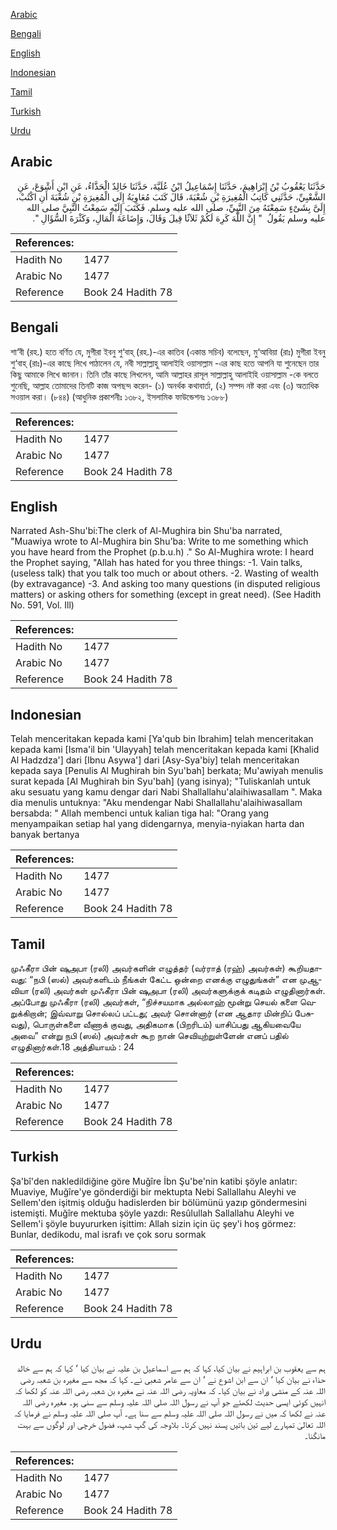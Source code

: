 [Arabic](#arabic)

[Bengali](#bengali)

[English](#english)

[Indonesian](#indonesian)

[Tamil](#tamil)

[Turkish](#turkish)

[Urdu](#urdu)

## Arabic


<div dir="rtl" lang="ar" style={{fontSize:'larger',backgroundColor:'#f8f9fa',padding:20}}>
حَدَّثَنَا يَعْقُوبُ بْنُ إِبْرَاهِيمَ، حَدَّثَنَا إِسْمَاعِيلُ ابْنُ عُلَيَّةَ، حَدَّثَنَا خَالِدٌ الْحَذَّاءُ، عَنِ ابْنِ أَشْوَعَ، عَنِ الشَّعْبِيِّ، حَدَّثَنِي كَاتِبُ الْمُغِيرَةِ بْنِ شُعْبَةَ، قَالَ كَتَبَ مُعَاوِيَةُ إِلَى الْمُغِيرَةِ بْنِ شُعْبَةَ أَنِ اكْتُبْ، إِلَىَّ بِشَىْءٍ سَمِعْتَهُ مِنَ النَّبِيِّ، صلى الله عليه وسلم‏.‏ فَكَتَبَ إِلَيْهِ سَمِعْتُ النَّبِيَّ صلى الله عليه وسلم يَقُولُ ‏ "‏ إِنَّ اللَّهَ كَرِهَ لَكُمْ ثَلاَثًا قِيلَ وَقَالَ، وَإِضَاعَةَ الْمَالِ، وَكَثْرَةَ السُّؤَالِ ‏"‏‏.‏
</div>
<div style={{backgroundColor:'#f8f9fa',padding:20, marginBottom: 10}}><table> <thead> <tr> <th>References:</th> <th></th> </tr> </thead> <tbody><tr><td>Hadith No</td><td>1477</td></tr><tr><td>Arabic No</td><td>1477</td></tr><tr><td>Reference</td><td>Book 24 Hadith 78</td></tr></tbody></table></div>

## Bengali


<div dir="ltr" lang="bn" style={{fontSize:'larger',backgroundColor:'#f8f9fa',padding:20}}>
শা‘বী (রহ.) হতে বর্ণিত যে, মুগীরা ইবনু শু‘বাহ্ (রহ.)-এর কাতিব (একান্ত সচিব) বলেছেন, মু‘আবিয়া (রাঃ) মুগীরা ইবনু শু‘বাহ্ (রাঃ)-এর কাছে লিখে পাঠালেন যে, নবী সাল্লাল্লাহু আলাইহি ওয়াসাল্লাম -এর কাছ হতে আপনি যা শুনেছেন তার কিছু আমাকে লিখে জানান। তিনি তাঁর কাছে লিখলেন, আমি আল্লাহর রাসূল সাল্লাল্লাহু আলাইহি ওয়াসাল্লাম -কে বলতে শুনেছি, আল্লাহ তোমাদের তিনটি কাজ অপছন্দ করেন- (১) অনর্থক কথাবার্তা, (২) সম্পদ নষ্ট করা এবং (৩) অত্যধিক সওয়াল করা। (৮৪৪) (আধুনিক প্রকাশনীঃ ১৩৮২, ইসলামিক ফাউন্ডেশনঃ ১৩৮৮)
</div>
<div style={{backgroundColor:'#f8f9fa',padding:20, marginBottom: 10}}><table> <thead> <tr> <th>References:</th> <th></th> </tr> </thead> <tbody><tr><td>Hadith No</td><td>1477</td></tr><tr><td>Arabic No</td><td>1477</td></tr><tr><td>Reference</td><td>Book 24 Hadith 78</td></tr></tbody></table></div>

## English


<div dir="ltr" lang="en" style={{fontSize:'larger',backgroundColor:'#f8f9fa',padding:20}}>
Narrated Ash-Shu'bi:The clerk of Al-Mughira bin Shu'ba narrated, "Muawiya wrote to Al-Mughira bin Shu'ba: Write to me something which you have heard from the Prophet (p.b.u.h) ." So Al-Mughira wrote: I heard the Prophet saying, "Allah has hated for you three things: -1. Vain talks, (useless talk) that you talk too much or about others. -2. Wasting of wealth (by extravagance) -3. And asking too many questions (in disputed religious matters) or asking others for something (except in great need). (See Hadith No. 591, Vol. Ill)
</div>
<div style={{backgroundColor:'#f8f9fa',padding:20, marginBottom: 10}}><table> <thead> <tr> <th>References:</th> <th></th> </tr> </thead> <tbody><tr><td>Hadith No</td><td>1477</td></tr><tr><td>Arabic No</td><td>1477</td></tr><tr><td>Reference</td><td>Book 24 Hadith 78</td></tr></tbody></table></div>

## Indonesian


<div dir="ltr" lang="id" style={{fontSize:'larger',backgroundColor:'#f8f9fa',padding:20}}>
Telah menceritakan kepada kami [Ya'qub bin Ibrahim] telah menceritakan kepada kami [Isma'il bin 'Ulayyah] telah menceritakan kepada kami [Khalid Al Hadzdza'] dari [Ibnu Asywa'] dari [Asy-Sya'biy] telah menceritakan kepada saya [Penulis Al Mughirah bin Syu'bah] berkata; Mu'awiyah menulis surat kepada [Al Mughirah bin Syu'bah] (yang isinya); "Tuliskanlah untuk aku sesuatu yang kamu dengar dari Nabi Shallallahu'alaihiwasallam ". Maka dia menulis untuknya: "Aku mendengar Nabi Shallallahu'alaihiwasallam bersabda: " Allah membenci untuk kalian tiga hal: "Orang yang menyampaikan setiap hal yang didengarnya, menyia-nyiakan harta dan banyak bertanya
</div>
<div style={{backgroundColor:'#f8f9fa',padding:20, marginBottom: 10}}><table> <thead> <tr> <th>References:</th> <th></th> </tr> </thead> <tbody><tr><td>Hadith No</td><td>1477</td></tr><tr><td>Arabic No</td><td>1477</td></tr><tr><td>Reference</td><td>Book 24 Hadith 78</td></tr></tbody></table></div>

## Tamil


<div dir="ltr" lang="ta" style={{fontSize:'larger',backgroundColor:'#f8f9fa',padding:20}}>
முஃகீரா பின் ஷுஅபா (ரலி) அவர்களின் எழுத்தர் (வர்ராத் (ரஹ்) அவர்கள்) கூறியதாவது: “நபி (ஸல்) அவர்களிடம் நீங்கள் கேட்ட ஒன்றை எனக்கு எழுதுங்கள்” என முஆவியா (ரலி) அவர்கள் முஃகீரா பின் ஷுஅபா (ரலி) அவர்களுக்குக் கடிதம் எழுதினார்கள். அப்போது முஃகீரா (ரலி) அவர்கள், “நிச்சயமாக அல்லாஹ் மூன்று செயல் களை வெறுக்கிறான்; இவ்வாறு சொல்லப் பட்டது; அவர் சொன்னார் (என ஆதார மின்றிப் பேசுவது), பொருள்களை வீணாக் குவது, அதிகமாக (பிறரிடம்) யாசிப்பது ஆகியவையே அவை” என்று நபி (ஸல்) அவர்கள் கூற நான் செவியுற்றுள்ளேன் எனப் பதில் எழுதினார்கள்.18 அத்தியாயம் : 24
</div>
<div style={{backgroundColor:'#f8f9fa',padding:20, marginBottom: 10}}><table> <thead> <tr> <th>References:</th> <th></th> </tr> </thead> <tbody><tr><td>Hadith No</td><td>1477</td></tr><tr><td>Arabic No</td><td>1477</td></tr><tr><td>Reference</td><td>Book 24 Hadith 78</td></tr></tbody></table></div>

## Turkish


<div dir="ltr" lang="tr" style={{fontSize:'larger',backgroundColor:'#f8f9fa',padding:20}}>
Şa'bî'den nakledildiğine göre Muğîre İbn Şu'be'nin katibi şöyle anlatır: Muaviye, Muğîre'ye gönderdiği bir mektupta Nebi Sallallahu Aleyhi ve Sellem'den işitmiş olduğu hadislerden bir bölümünü yazıp göndermesini istemişti. Muğîre mektuba şöyle yazdı: Resûlullah Sallallahu Aleyhi ve Sellem'i şöyle buyururken işittim: Allah sizin için üç şey'i hoş görmez: Bunlar, dedikodu, mal israfı ve çok soru sormak
</div>
<div style={{backgroundColor:'#f8f9fa',padding:20, marginBottom: 10}}><table> <thead> <tr> <th>References:</th> <th></th> </tr> </thead> <tbody><tr><td>Hadith No</td><td>1477</td></tr><tr><td>Arabic No</td><td>1477</td></tr><tr><td>Reference</td><td>Book 24 Hadith 78</td></tr></tbody></table></div>

## Urdu


<div dir="rtl" lang="ur" style={{fontSize:'larger',backgroundColor:'#f8f9fa',padding:20}}>
ہم سے یعقوب بن ابراہیم نے بیان کیا، کہا کہ ہم سے اسماعیل بن علیہ نے بیان کیا ‘ کہا کہ ہم سے خالد حذاء نے بیان کیا ‘ ان سے ابن اشوع نے ‘ ان سے عامر شعبی نے۔ کہا کہ مجھ سے مغیرہ بن شعبہ رضی اللہ عنہ کے منشی وراد نے بیان کیا۔ کہ معاویہ رضی اللہ عنہ نے مغیرہ بن شعبہ رضی اللہ عنہ کو لکھا کہ انہیں کوئی ایسی حدیث لکھئے جو آپ نے رسول اللہ صلی اللہ علیہ وسلم سے سنی ہو۔ مغیرہ رضی اللہ عنہ نے لکھا کہ میں نے رسول اللہ صلی اللہ علیہ وسلم سے سنا ہے۔ آپ صلی اللہ علیہ وسلم نے فرمایا کہ اللہ تعالیٰ تمہارے لیے تین باتیں پسند نہیں کرتا۔ بلاوجہ کی گپ شپ، فضول خرچی اور لوگوں سے بہت مانگنا۔
</div>
<div style={{backgroundColor:'#f8f9fa',padding:20, marginBottom: 10}}><table> <thead> <tr> <th>References:</th> <th></th> </tr> </thead> <tbody><tr><td>Hadith No</td><td>1477</td></tr><tr><td>Arabic No</td><td>1477</td></tr><tr><td>Reference</td><td>Book 24 Hadith 78</td></tr></tbody></table></div>